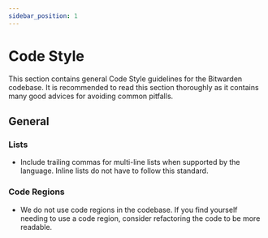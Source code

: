 ```yaml
---
sidebar_position: 1
---
```


# Code Style

This section contains general Code Style guidelines for the Bitwarden codebase. It is recommended to
read this section thoroughly as it contains many good advices for avoiding common pitfalls.

## General

### Lists

- Include trailing commas for multi-line lists when supported by the language. Inline lists do not
  have to follow this standard.

### Code Regions

- We do not use code regions in the codebase. If you find yourself needing to use a code region,
  consider refactoring the code to be more readable.
